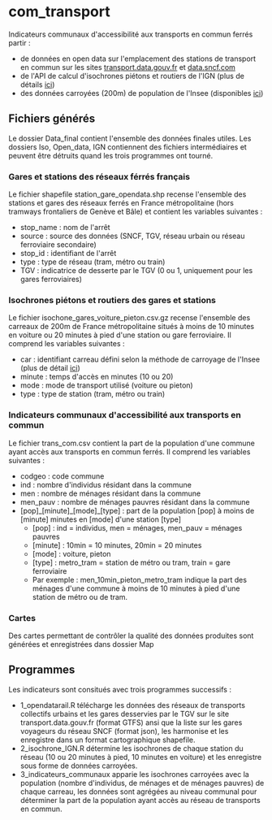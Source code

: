 # com_transport
Indicateurs communaux d'accessibilité aux transports en commun ferrés partir : 
- de données en open data sur l'emplacement des stations de transport en commun sur les sites [transport.data.gouv.fr](https://transport.data.gouv.fr/) et [data.sncf.com](https://ressources.data.sncf.com/explore/dataset/referentiel-gares-voyageurs/)
- de l'API de calcul d'isochrones piétons et routiers de l'IGN (plus de détails [ici](https://geoservices.ign.fr/documentation/services/api-et-services-ogc/isochrones))
- des données carroyées (200m) de population de l'Insee (disponibles [ici](https://www.insee.fr/fr/statistiques/4176290))

## Fichiers générés 
Le dossier Data_final contient l'ensemble des données finales utiles. Les dossiers Iso, Open_data, IGN contiennent des fichiers intermédiaires et peuvent être détruits quand les trois programmes ont tourné. 

### Gares et stations des réseaux férrés français 

Le fichier shapefile station_gare_opendata.shp recense l'ensemble des stations et gares des réseaux ferrés en France métropolitaine (hors tramways frontaliers de Genève et Bâle) et contient les variables suivantes : 
- stop_name : nom de l'arrêt
- source : source des données (SNCF, TGV, réseau urbain ou réseau ferroviaire secondaire) 
- stop_id : identifiant de l'arrêt 
- type : type de réseau (tram, métro ou train) 
- TGV : indicatrice de desserte par le TGV (0 ou 1, uniquement pour les gares ferroviaires) 

### Isochrones piétons et routiers des gares et stations 

Le fichier isochone_gares_voiture_pieton.csv.gz recense l'ensemble des carreaux de 200m de France métropolitaine situés à moins de 10 minutes en voiture ou 20 minutes à pied d'une station ou gare ferroviaire. Il comprend les variables suivantes : 
- car : identifiant carreau défini selon la méthode de carroyage de l'Insee (plus de détail [ici](https://www.insee.fr/fr/statistiques/4176290))
- minute : temps d'accès en minutes (10 ou 20)
- mode : mode de transport utilisé (voiture ou pieton)
- type : type de station (tram, métro ou train) 

### Indicateurs communaux d'accessibilité aux transports en commun

Le fichier trans_com.csv contient la part de la population d'une commune ayant accès aux transports en commun ferrés. Il comprend les variables suivantes : 
* codgeo : code commune 
* ind : nombre d'individus résidant dans la commune
* men : nombre de ménages résidant dans la commune 
* men_pauv : nombre de ménages pauvres résidant dans la commune 
* [pop]\_[minute]\_[mode]\_[type] : part de la population [pop] à moins de [minute] minutes en [mode] d'une station [type] 
  + [pop] : ind = individus, men = ménages, men_pauv = ménages pauvres
  + [minute] : 10min = 10 minutes, 20min = 20 minutes
  + [mode] : voiture, pieton
  + [type] : metro_tram = station de métro ou tram, train = gare ferroviaire
  + Par exemple : men_10min_pieton_metro_tram indique la part des ménages d'une commune à moins de 10 minutes à pied d'une station de métro ou de tram.

### Cartes

Des cartes permettant de contrôler la qualité des données produites sont générées et enregistrées dans dossier Map 

## Programmes
Les indicateurs sont consitués avec trois programmes successifs : 
- 1_opendatarail.R télécharge les données des réseaux de transports collectifs urbains et les gares desservies par le TGV sur le site transport.data.gouv.fr (format GTFS) ansi que la liste sur les gares voyageurs du réseau SNCF (format json), les harmonise et les enregistre dans un format cartographique shapefile. 
- 2_isochrone_IGN.R détermine les isochrones de chaque station du réseau (10 ou 20 minutes à pied, 10 minutes en voiture) et les enregistre sous forme de données carroyées.
- 3_indicateurs_communaux apparie les isochrones carroyées avec la population (nombre d'individus, de ménages et de ménages pauvres) de chaque carreau, les données sont agrégées au niveau communal pour déterminer la part de la population ayant accès au réseau de transports en commun.
